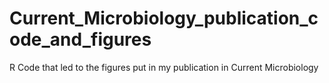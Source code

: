 # Current_Microbiology_publication_code_and_figures
R Code that led to the figures put in my publication in Current Microbiology
